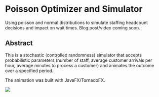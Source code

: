 # Poisson Optimizer and Simulator

Using poisson and normal distributions to simulate staffing headcount decisions and impact on wait times. Blog post/video coming soon.

## Abstract

This is a stochastic (controlled randomness) simulator that accepts probabilistic parameters (number of staff, average customer arrivals per hour, average minutes to process a customer) and animates the outcome over a specified period.

The animation was built with JavaFX/TornadoFX. 

![](animation.gif)

